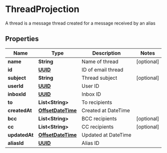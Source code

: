 

# ThreadProjection

A thread is a message thread created for a message received by an alias
## Properties

Name | Type | Description | Notes
------------ | ------------- | ------------- | -------------
**name** | **String** | Name of thread |  [optional]
**id** | [**UUID**](UUID) | ID of email thread | 
**subject** | **String** | Thread subject |  [optional]
**userId** | [**UUID**](UUID) | User ID | 
**inboxId** | [**UUID**](UUID) | Inbox ID | 
**to** | **List&lt;String&gt;** | To recipients | 
**createdAt** | [**OffsetDateTime**](OffsetDateTime) | Created at DateTime | 
**bcc** | **List&lt;String&gt;** | BCC recipients |  [optional]
**cc** | **List&lt;String&gt;** | CC recipients |  [optional]
**updatedAt** | [**OffsetDateTime**](OffsetDateTime) | Updated at DateTime | 
**aliasId** | [**UUID**](UUID) | Alias ID | 



